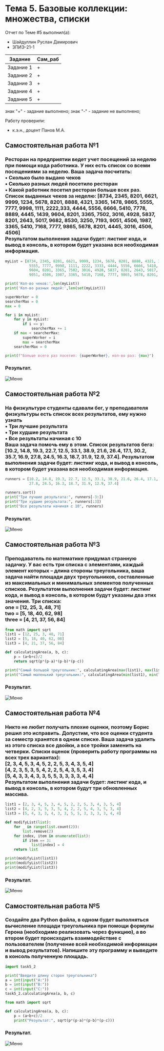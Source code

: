 # Тема 5. Базовые коллекции: множества, списки
Отчет по Теме #5 выполнил(а):
- Шайдуллин Руслан Дамирович
- ЗПИЭ-21-1

| Задание | Сам_раб |
| ------  | ------ |
| Задание 1 | + |
| Задание 2 | + |
| Задание 3 | + |
| Задание 4 | + |
| Задание 5 | + |

знак "+" - задание выполнено; знак "-" - задание не выполнено;

Работу проверили:
- к.э.н., доцент Панов М.А.

## Самостоятельная работа №1
### Ресторан на предприятии ведет учет посещений за неделю при помощи кода работника. У них есть список со всеми посещениями за неделю. Ваша задача посчитать:<br>• Сколько было выдано чеков<br>• Сколько разных людей посетило ресторан<br>• Какой работник посетил ресторан больше всех раз.<br>Список выданных чеков за неделю: [8734, 2345, 8201, 6621, 9999, 1234, 5678, 8201, 8888, 4321, 3365, 1478, 9865, 5555, 7777, 9998, 1111, 2222,333, 4444, 5556, 6666, 5410, 7778, 8889, 4445, 1439, 9604, 8201, 3365, 7502, 3016, 4928, 5837, 8201, 2643, 5017, 9682, 8530, 3250, 7193, 9051, 4506, 1987, 3365, 5410, 7168, 7777, 9865, 5678, 8201, 4445, 3016, 4506, 4506]<br>Результатом выполнения задачи будет: листинг кода, и вывод в консоль, в котором будет указана вся необходимая информация.

```python
myList = [8734, 2345, 8201, 6621, 9999, 1234, 5678, 8201, 8888, 4321, 3365, 1478, 9865,
           5555, 7777, 9998, 1111, 2222, 3333, 4444, 5556, 6666, 5410, 7778, 8889, 4445, 1439,
           9604, 8201, 3365, 7502, 3016, 4928, 5837, 8201, 2643, 5017, 9682, 8530, 3250, 7193,
           9051, 4506, 1987, 3365, 5410, 7168, 7777, 9865, 5678, 8201, 4445, 3016, 4506, 4506]

print('Кол-во чеков:',len(myList))
print('Кол-во разных людей:',len(set(myList)))

superWorker = 0
searcherMax = 0
max = 0

for i in myList:
    for y in myList:
        if i == y:
            searcherMax += 1
    if max < searcherMax:
        superWorker = i
        max = searcherMax
    searcherMax = 0

print(f"Больше всего раз посетил: {superWorker}, кол-во раз: {max}")
```
### Результат.
![Меню](https://github.com/stratch1989/ProgramEngineering/blob/Theme_5/img/task1.png)

## Самостоятельная работа №2
### На физкультуре студенты сдавали бег, у преподавателя физкультуры есть список всех результатов, ему нужно узнать<br>• Три лучшие результата<br>• Три худшие результата<br>• Все результаты начиная с 10<br>Ваша задача помочь ему в этом. Список результатов бега: [10.2, 14.8, 19.3, 22.7, 12.5, 33.1, 38.9, 21.6, 26.4, 17.1, 30.2, 35.7, 16.9, 27.8, 24.5, 16.3, 18.7, 31.9, 12.9, 37.4]. Результатом выполнения задачи будет: листинг кода, и вывод в консоль, в котором будет указана вся необходимая информация.

```python
runners = [10.2, 14.8, 19.3, 22.7, 12.5, 33.1, 38.9, 21.6, 26.4, 17.1, 30.2, 35.7, 16.9,
           27.8, 24.5, 16.3, 18.7, 31.9, 12.9, 37.4]

runners.sort()
print("Три лучшие результата:", runners[-3:])
print("Три худшие результата:", runners[:3])
print("Все результаты начиная с 10", runners)
```
### Результат.
![Меню](https://github.com/stratch1989/ProgramEngineering/blob/Theme_5/img/task2.png)

## Самостоятельная работа №3
### Преподаватель по математике придумал странную задачку. У вас есть три списка с элементами, каждый элемент которых – длина стороны треугольника, ваша задача найти площади двух треугольников, составленные из максимальных и минимальных элементов полученных списков. Результатом выполнения задачи будет: листинг кода, и вывод в консоль, в котором будут указаны два этих значения. Три списка:<br>one = [12, 25, 3, 48, 71]<br>two = [5, 18, 40, 62, 98]<br>three = [4, 21, 37, 56, 84]

```python
from math import sqrt 
list1 = [12, 25, 3, 48, 71]
list2 = [5, 18, 40, 62, 98]
list3 = [4, 21, 37, 56, 84]

def calculatingArea(a, b, c):
    p = (a+b+c)/2
    return sqrt(p*(p-a)*(p-b)*(p-c))

print("Самый большой треугольник:", calculatingArea(max(list1), max(list2), max(list3)))
print("Самый маленький треугольник:", calculatingArea(min(list1), min(list2), min(list3)))
```
### Результат.
![Меню](https://github.com/stratch1989/ProgramEngineering/blob/Theme_5/img/task3.png)
  
## Самостоятельная работа №4
### Никто не любит получать плохие оценки, поэтому Борис решил это исправить. Допустим, что все оценки студента за семестр хранятся в одном списке. Ваша задача удалить из этого списка все двойки, а все тройки заменить на четверки. Списки оценок (проверить работу программы на всех трех вариантах):<br>[2, 3, 4, 5, 3, 4, 5, 2, 2, 5, 3, 4, 3, 5, 4]<br>[4, 2, 3, 5, 3, 5, 4, 2, 2, 5, 4, 3, 5, 3, 4]<br>[5, 4, 3, 3, 4, 3, 3, 5, 5, 3, 3, 3, 3, 4, 4]<br>Результатом выполнения задачи будет: листинг кода, и вывод в консоль, в котором будут три обновленных массива.

```python
list1 = [2, 3, 4, 5, 3, 4, 5, 2, 2, 5, 3, 4, 3, 5, 4]
list2 = [4, 2, 3, 5, 3, 5, 4, 2, 2, 5, 4, 3, 5, 3, 4]
list3 = [5, 4, 3, 3, 4, 3, 3, 5, 5, 3, 3, 3, 3, 4, 4]

def modifyList(list):
    for _ in range(list.count(2)):
        list.remove(2)
    for index, item in enumerate(list):
        if item == 3:
            list[index] = 4
    return list

print(modifyList(list1))
print(modifyList(list2))
print(modifyList(list3))
```
### Результат.
![Меню](https://github.com/stratch1989/ProgramEngineering/blob/Theme_5/img/task4.png)

## Самостоятельная работа №5
### Создайте два Python файла, в одном будет выполняться вычисление площади треугольника при помощи формулы Герона (необходимо реализовать через функцию), а во втором будет происходить взаимодействие с пользователем (получение всей необходимой информации и вывод результатов). Напишите эту программу и выведите в консоль полученную площадь.

```python
import task5_2

print("Введите длину сторон треугольника")
a = int(input("A:"))
b = int(input("B:"))
c = int(input("C:"))
task5_2.calculatingArea(a, b, c)
```

```python
from math import sqrt 

def calculatingArea(a, b, c):
    p = (a+b+c)/2
    print("Результат:", sqrt(p*(p-a)*(p-b)*(p-c)))
```

### Результат.
![Меню](https://github.com/stratch1989/ProgramEngineering/blob/Theme_4/img/task5.png)